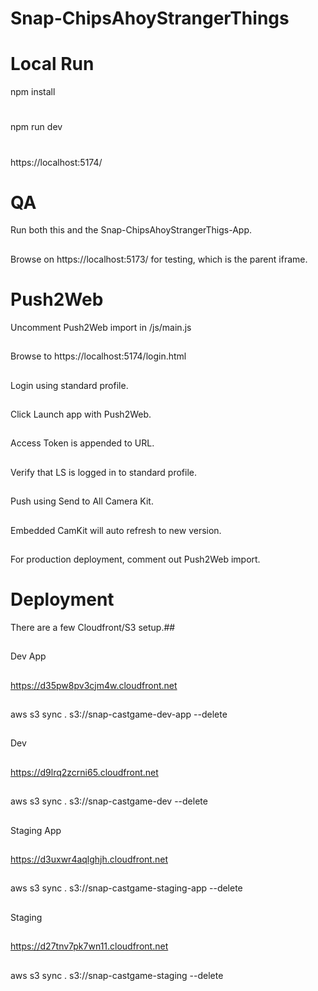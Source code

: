 # Snap-ChipsAhoyStrangerThings
 
# Local Run
npm install
#
npm run dev
#
https://localhost:5174/

# QA
Run both this and the Snap-ChipsAhoyStrangerThigs-App.
##
Browse on https://localhost:5173/ for testing, which is the parent iframe.

# Push2Web
Uncomment Push2Web import in /js/main.js
##
Browse to https://localhost:5174/login.html
##
Login using standard profile.
##
Click Launch app with Push2Web.
##
Access Token is appended to URL.
##
Verify that LS is logged in to standard profile.
##
Push using Send to All Camera Kit.
##
Embedded CamKit will auto refresh to new version.
##
For production deployment, comment out Push2Web import.

# Deployment
There are a few Cloudfront/S3 setup.##
##
Dev App
##
https://d35pw8pv3cjm4w.cloudfront.net
##
aws s3 sync . s3://snap-castgame-dev-app --delete
##
Dev
##
https://d9lrq2zcrni65.cloudfront.net
##
aws s3 sync . s3://snap-castgame-dev --delete
##
Staging App
##
https://d3uxwr4aqlghjh.cloudfront.net
##
aws s3 sync . s3://snap-castgame-staging-app --delete
##
Staging
##
https://d27tnv7pk7wn11.cloudfront.net
##
aws s3 sync . s3://snap-castgame-staging --delete